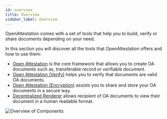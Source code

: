 ```yaml
---
id: overview
title: Overview
sidebar_label: Overview
---
```


OpenAttestation comes with a set of tools that help you to build, verify or share documents depending on your need.

In this section you will discover all the tools that OpenAttestation offers and how to use them:

- [Open Attestation](/docs/developer/open-attestation) is the core framework that allows you to create OA documents such as, transferable record or verifiable document.
- [Open Attestation (Verify)](/docs/developer/open-attestation-verify) helps you to verify that documents are valid OA documents.
- [Open Attestation (Encryption)](/docs/developer/open-attestation-encryption) assists you to share and store your OA documents in a secure way.
- [Decentralized Renderer](/docs/developer/decentralized-renderer) allows recipient of OA documents to view their document in a human readable format.

![Overview of Components](/docs/component/overview/overview.png)
